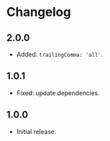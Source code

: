 # Changelog

## 2.0.0

- Added: `trailingComma: 'all'`.

## 1.0.1

- Fixed: update dependencies.

## 1.0.0

- Initial release.
